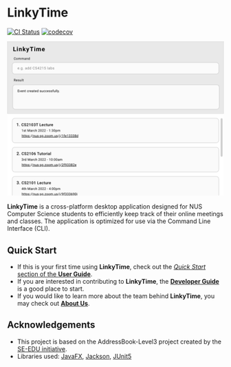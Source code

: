 # LinkyTime

[![CI Status](https://github.com/AY2122S2-CS2103T-T13-3/tp/workflows/Java%20CI/badge.svg)](https://github.com/AY2122S2-CS2103T-T13-3/tp/actions)
[![codecov](https://codecov.io/gh/AY2122S2-CS2103T-T13-3/tp/branch/master/graph/badge.svg?token=NOT8TCOLWS)](https://codecov.io/gh/AY2122S2-CS2103T-T13-3/tp)

![Ui](docs/images/Ui.png)

**LinkyTime** is a cross-platform desktop application designed for NUS Computer Science students to efficiently keep track of their online meetings and classes. The application is optimized for use via the Command Line Interface (CLI).

## Quick Start

* If this is your first time using **LinkyTime**, check out the [_Quick Start_ section of the **User Guide**](https://ay2122s2-cs2103t-t13-3.github.io/tp/UserGuide.html#quick-start).
* If you are interested in contributing to **LinkyTime**, the [**Developer Guide**](https://ay2122s2-cs2103t-t13-3.github.io/tp/DeveloperGuide.html) is a good place to start.
* If you would like to learn more about the team behind **LinkyTime**, you may check out [**About Us**](https://ay2122s2-cs2103t-t13-3.github.io/tp/AboutUs.html).

## Acknowledgements

* This project is based on the AddressBook-Level3 project created by the [SE-EDU initiative](https://se-education.org).
* Libraries used: [JavaFX](https://openjfx.io/), [Jackson](https://github.com/FasterXML/jackson), [JUnit5](https://github.com/junit-team/junit5)

[comment]: <> (* This is **a sample project for Software Engineering &#40;SE&#41; students**.<br>)

[comment]: <> (  Example usages:)

[comment]: <> (  * as a starting point of a course project &#40;as opposed to writing everything from scratch&#41;)

[comment]: <> (  * as a case study)

[comment]: <> (* The project simulates an ongoing software project for a desktop application &#40;called _AddressBook_&#41; used for managing contact details.)

[comment]: <> (  * It is **written in OOP fashion**. It provides a **reasonably well-written** code base **bigger** &#40;around 6 KLoC&#41; than what students usually write in beginner-level SE modules, without being overwhelmingly big.)

[comment]: <> (  * It comes with a **reasonable level of user and developer documentation**.)

[comment]: <> (* It is named `AddressBook Level 3` &#40;`AB3` for short&#41; because it was initially created as a part of a series of `AddressBook` projects &#40;`Level 1`, `Level 2`, `Level 3` ...&#41;.)

[comment]: <> (* For the detailed documentation of this project, see the **[Address Book Product Website]&#40;https://se-education.org/addressbook-level3&#41;**.)

[comment]: <> (* This project is a **part of the se-education.org** initiative. If you would like to contribute code to this project, see [se-education.org]&#40;https://se-education.org#https://se-education.org/#contributing&#41; for more info.)
